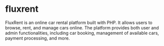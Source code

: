 # fluxrent
FluxRent is an online car rental platform built with PHP. It allows users to browse, rent, and manage cars online. The platform provides both user and admin functionalities, including car booking, management of available cars, payment processing, and more.
